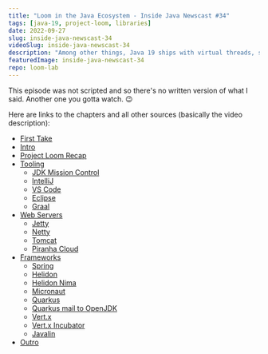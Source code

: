 ```yaml
---
title: "Loom in the Java Ecosystem - Inside Java Newscast #34"
tags: [java-19, project-loom, libraries]
date: 2022-09-27
slug: inside-java-newscast-34
videoSlug: inside-java-newscast-34
description: "Among other things, Java 19 ships with virtual threads, structured concurrency APIs, sealed types, and pattern matching in `switch` - all of them as previews, but still very cool! I'm using these features here to create a GitHub crawler."
featuredImage: inside-java-newscast-34
repo: loom-lab
---
```


This episode was not scripted and so there's no written version of what I said.
Another one you gotta watch. 😉

Here are links to the chapters and all other sources (basically the video description):

* [First Take](https://www.youtube.com/watch?v=I9hQvJO39uM&t=0m00s)
* [Intro](https://www.youtube.com/watch?v=I9hQvJO39uM&t=0m19s)
* [Project Loom Recap](https://www.youtube.com/watch?v=I9hQvJO39uM&t=1m02s)
* [Tooling](https://www.youtube.com/watch?v=I9hQvJO39uM&t=4m16s)
	* [JDK Mission Control](https://bugs.openjdk.org/browse/JMC-6679?attachmentViewMode=gallery)
	* [IntelliJ](https://youtrack.jetbrains.com/issue/IDEA-301409/Support-virtual-threads-project-loom)
	* [VS Code](https://github.com/microsoft/vscode-java-debug/issues/1159)
	* [Eclipse](https://github.com/eclipse-jdt/eclipse.jdt.debug/issues/38)
	* [Graal](https://github.com/oracle/graal/pull/4802/files)
* [Web Servers](https://www.youtube.com/watch?v=I9hQvJO39uM&t=5m56s)
	* [Jetty](https://github.com/eclipse/jetty.project/releases)
	* [Netty](https://github.com/netty/netty/issues/8439)
	* [Tomcat](https://tomcat.apache.org/tomcat-10.1-doc/changelog.html)
	* [Piranha Cloud](https://github.com/piranhacloud/piranha/pull/2635)
* [Frameworks](https://www.youtube.com/watch?v=I9hQvJO39uM&t=6m33s)
	* [Spring](https://github.com/spring-projects/spring-framework/issues/23443)
	* [Helidon](https://github.com/helidon-io/helidon/releases/tag/2.2.0)
	* [Helidon Nima](https://helidon.io/nima)
	* [Micronaut](https://github.com/micronaut-projects/micronaut-core/issues/7724)
	* [Quarkus](https://github.com/quarkusio/quarkus/pull/24942)
	* [Quarkus mail to OpenJDK](https://mail.openjdk.org/pipermail/loom-dev/2022-July/004844.html)
	* [Vert.x](https://vertx.io/blog/vertx-virtual-threads-incubator/)
	* [Vert.x Incubator](https://github.com/vert-x3/vertx-virtual-threads-incubator)
	* [Javalin](https://javalin.io/news/javalin-4-development-updates)
* [Outro](https://www.youtube.com/watch?v=I9hQvJO39uM&t=8m15s)
